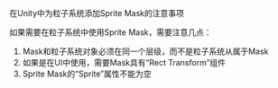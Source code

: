在Unity中为粒子系统添加Sprite Mask的注意事项

如果需要在粒子系统中使用Sprite Mask，需要注意几点：
1. Mask和粒子系统对象必须在同一个层级，而不是粒子系统从属于Mask
2. 如果是在UI中使用，需要Mask具有“Rect Transform”组件
3. Sprite Mask的“Sprite”属性不能为空
